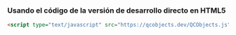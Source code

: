 ### Usando el código de la versión de desarrollo directo en HTML5

```html
<script type="text/javascript" src="https://qcobjects.dev/QCObjects.js"></script>
```
